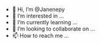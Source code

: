 - 👋 Hi, I’m @Janenepy
- 👀 I’m interested in ...
- 🌱 I’m currently learning ...
- 💞️ I’m looking to collaborate on ...
- 📫 How to reach me ...

<!---
Janenepy/Janenepy is a ✨ special ✨ repository because its `README.md` (this file) appears on your GitHub profile.
You can click the Preview link to take a look at your changes.
--->
